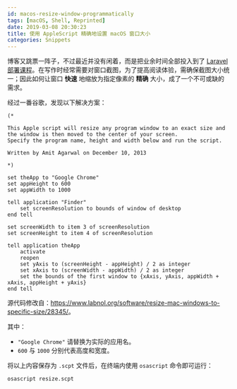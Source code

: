 ```yaml
---
id: macos-resize-window-programmatically
tags: [macOS, Shell, Reprinted]
date: 2019-03-08 20:30:23
title: 使用 AppleScript 精确地设置 macOS 窗口大小
categories: Snippets
---
```


博客又跳票一阵子，不过最近并没有闲着，而是把业余时间全部投入到了 [Laravel 部署课程](https://github.com/wi1dcard/laravel-deployment)。在写作时经常需要对窗口截图，为了提高阅读体验，需确保截图大小统一；因此如何让窗口 **快速** 地缩放为指定像素的 **精确** 大小，成了一个不可或缺的需求。

<!--more-->

经过一番谷歌，发现以下解决方案：

```
(*

This Apple script will resize any program window to an exact size and the window is then moved to the center of your screen.
Specify the program name, height and width below and run the script.

Written by Amit Agarwal on December 10, 2013

*)

set theApp to "Google Chrome"
set appHeight to 600
set appWidth to 1000

tell application "Finder"
	set screenResolution to bounds of window of desktop
end tell

set screenWidth to item 3 of screenResolution
set screenHeight to item 4 of screenResolution

tell application theApp
	activate
	reopen
	set yAxis to (screenHeight - appHeight) / 2 as integer
	set xAxis to (screenWidth - appWidth) / 2 as integer
	set the bounds of the first window to {xAxis, yAxis, appWidth + xAxis, appHeight + yAxis}
end tell
```

源代码修改自：<https://www.labnol.org/software/resize-mac-windows-to-specific-size/28345/>。

其中：

- `"Google Chrome"` 请替换为实际的应用名。
- `600` 与 `1000` 分别代表高度和宽度。

将以上内容保存为 `.scpt` 文件后，在终端内使用 `osascript` 命令即可运行：

```bash
osascript resize.scpt
```
